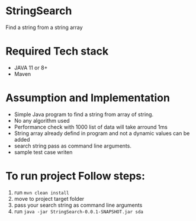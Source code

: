 # StringSearch
Find a string from a string array

# Required Tech stack
- JAVA 11 or 8+
- Maven

# Assumption and Implementation
- Simple Java program to find a string from array of string.
- No any algorithm used
- Performance check with 1000 list of data will take arround 1ms
- String array already defind in program and not a dynamic values can be added
- search string pass as command line arguments.
- sample test case writen

# To run project Follow steps:
1) run <code>mvn clean install</code>
2) move to project target folder
3) pass your search string as command line arguments 
4) run <code>java -jar StringSearch-0.0.1-SNAPSHOT.jar sda</code>
